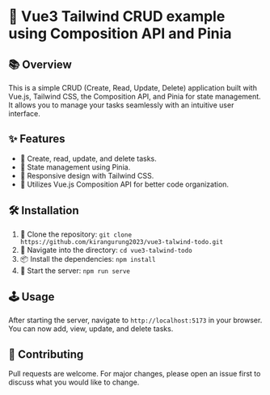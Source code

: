 
# 🚀 Vue3 Tailwind CRUD example using Composition API and Pinia

## 📚 Overview

This is a simple CRUD (Create, Read, Update, Delete) application built with Vue.js, Tailwind CSS, the Composition API, and Pinia for state management. It allows you to manage your tasks seamlessly with an intuitive user interface.

## ✨ Features

- 📝 Create, read, update, and delete tasks.
- 🔄 State management using Pinia.
- 📱 Responsive design with Tailwind CSS.
- 🧩 Utilizes Vue.js Composition API for better code organization.

## 🛠️ Installation

1. 📂 Clone the repository: `git clone https://github.com/kirangurung2023/vue3-talwind-todo.git`
2. 🚀 Navigate into the directory: `cd vue3-talwind-todo`
3. 📦 Install the dependencies: `npm install`
4. 🎉 Start the server: `npm run serve`

## 🕹️ Usage

After starting the server, navigate to `http://localhost:5173` in your browser. You can now add, view, update, and delete tasks.

## 🤝 Contributing

Pull requests are welcome. For major changes, please open an issue first to discuss what you would like to change.

